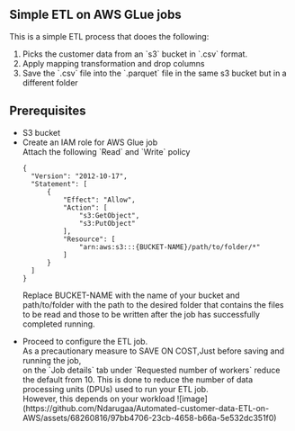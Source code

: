 ## Simple ETL on AWS GLue jobs
This is a simple ETL process that dooes the following:
<ol>
  <li> Picks the customer data from an `s3` bucket in `.csv` format.</li>
  <li> Apply mapping transformation and drop columns</li>
  <li> Save the `.csv` file into the `.parquet` file in the same s3 bucket but in a different folder</li>
</ol>

## Prerequisites
<ul>
  <li>S3 bucket</li>
  <li>Create an IAM role for AWS Glue job</li>
  Attach the following `Read` and `Write` policy
  
  ```
  {
    "Version": "2012-10-17",
    "Statement": [
        {
            "Effect": "Allow",
            "Action": [
                "s3:GetObject",
                "s3:PutObject"
            ],
            "Resource": [
                "arn:aws:s3:::{BUCKET-NAME}/path/to/folder/*"
            ]
        }
    ]
}

  ```
  Replace BUCKET-NAME with the name of your bucket and path/to/folder with the path to the desired folder that contains the files to be read and those to be written after the job has successfully completed running.
  <li>Proceed to configure the ETL job.</li>
  As a precautionary measure to SAVE ON COST,Just before  saving and running the job, <br>
  on the `Job details` tab under `Requested number of workers` reduce the default from 10. This is done to reduce the number of data processing units (DPUs) used to run your ETL job. <br> However, this depends on your workload
  ![image](https://github.com/Ndarugaa/Automated-customer-data-ETL-on-AWS/assets/68260816/97bb4706-23cb-4658-b66a-5e532dc351f0)

</ul>
